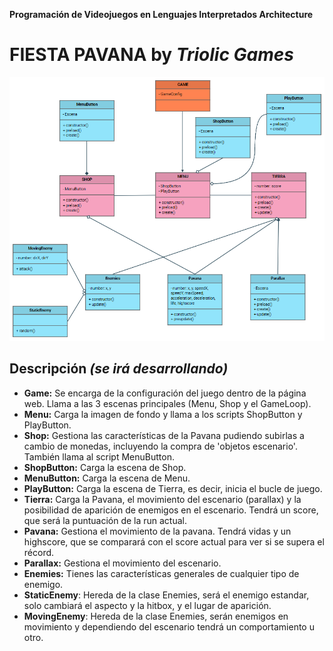 **Programación de Videojuegos en Lenguajes Interpretados
Architecture**

# FIESTA PAVANA by ***Triolic Games***

![Imagen Arquitectura](https://raw.githubusercontent.com/AgusCDT/FiestaPavana/main/assets/imagenes/otras/UML.png)

## Descripción ***(se irá desarrollando)***
- **Game:** Se encarga de la configuración del juego dentro de la página web. Llama a las 3 escenas principales (Menu, Shop y el GameLoop).
- **Menu:** Carga la imagen de fondo y llama a los scripts ShopButton y PlayButton.
- **Shop:** Gestiona las características de la Pavana pudiendo subirlas a cambio de monedas, incluyendo la compra de 'objetos escenario'. También llama al script MenuButton.
- **ShopButton:** Carga la escena de Shop.
- **MenuButton:** Carga la escena de Menu.
- **PlayButton:** Carga la escena de Tierra, es decir, inicia el bucle de juego.
- **Tierra:** Carga la Pavana, el movimiento del escenario (parallax) y la posibilidad de aparición de enemigos en el escenario. Tendrá un score, que será la puntuación de la run actual.
- **Pavana:** Gestiona el movimiento de la pavana. Tendrá vidas y un highscore, que se comparará con el score actual para ver si se supera el récord.
- **Parallax:** Gestiona el movimiento del escenario.
- **Enemies:** Tienes las características generales de cualquier tipo de enemigo.
- **StaticEnemy**: Hereda de la clase Enemies, será el enemigo estandar, solo cambiará el aspecto y la hitbox, y el lugar de aparición.
- **MovingEnemy**: Hereda de la clase Enemies, serán enemigos en movimiento y dependiendo del escenario tendrá un comportamiento u otro.
